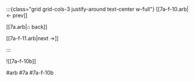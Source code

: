 :::{class="grid grid-cols-3 justify-around text-center w-full"}
[[7a-f-10.arb|← prev]]

[[7a.arb|⌂ back]]

[[7a-f-11.arb|next →]]

:::

![[7a-f-10b]]

#arb #7a #7a-f-10b

